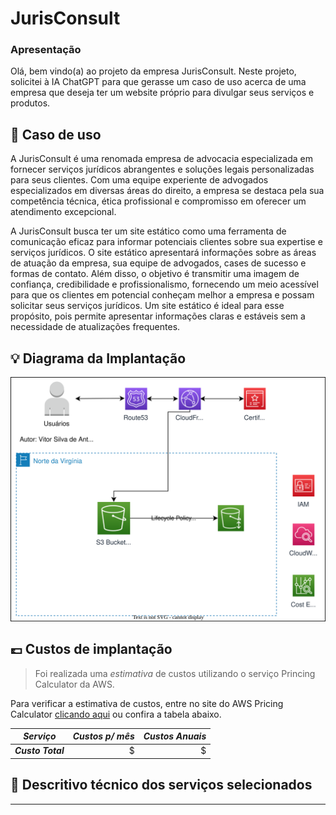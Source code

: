 # JurisConsult

### Apresentação
Olá, bem vindo(a) ao projeto da empresa JurisConsult. Neste projeto, solicitei à IA ChatGPT para que gerasse um caso de uso acerca de uma empresa que deseja ter um website próprio para divulgar seus serviços e produtos.

## 📃 Caso de uso
A JurisConsult é uma renomada empresa de advocacia especializada em fornecer serviços jurídicos abrangentes e soluções legais personalizadas para seus clientes. Com uma equipe experiente de advogados especializados em diversas áreas do direito, a empresa se destaca pela sua competência técnica, ética profissional e compromisso em oferecer um atendimento excepcional.

A JurisConsult busca ter um site estático como uma ferramenta de comunicação eficaz para informar potenciais clientes sobre sua expertise e serviços jurídicos. O site estático apresentará informações sobre as áreas de atuação da empresa, sua equipe de advogados, cases de sucesso e formas de contato. Além disso, o objetivo é transmitir uma imagem de confiança, credibilidade e profissionalismo, fornecendo um meio acessível para que os clientes em potencial conheçam melhor a empresa e possam solicitar seus serviços jurídicos. Um site estático é ideal para esse propósito, pois permite apresentar informações claras e estáveis sem a necessidade de atualizações frequentes.

## 💡 Diagrama da Implantação
![](https://github.com/vitor-antoni/aws-building-architectures/blob/main/JurisConsult/JurisConsult%20Diagrama.svg)

## 💷 Custos de implantação
> Foi realizada uma *estimativa* de custos utilizando o serviço Princing Calculator da AWS.

Para verificar a estimativa de custos, entre no site do AWS Pricing Calculator [clicando aqui]() ou confira a tabela abaixo.

|  ***Serviço***  | ***Custos p/ mês***  | ***Custos Anuais*** |
|:---------------:|---------------------:|--------------------:|
|***Custo Total***|$            |$          |

## 💼 Descritivo técnico dos serviços selecionados

***



